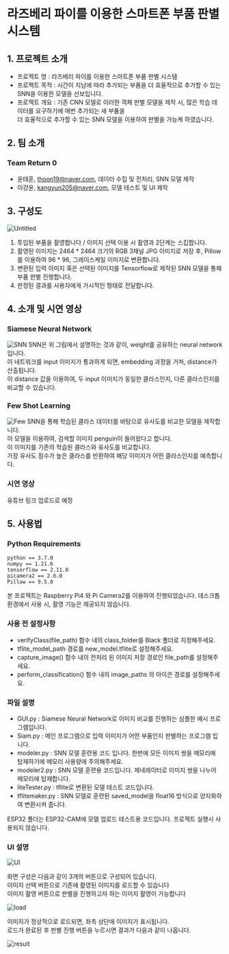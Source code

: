 # 라즈베리 파이를 이용한 스마트폰 부품 판별 시스템

## 1. 프로젝트 소개
- 프로젝트 명 : 라즈베리 파이를 이용한 스마트폰 부품 판별 시스템
- 프로젝트 목적 : 시간이 지남에 따라 추가되는 부품을 더 효율적으로 추가할 수 있는 SNN을 이용한 모델을 선보입니다. 
- 프로젝트 개요 : 기존 CNN 모델로 이러한 객체 판별 모델을 제작 시, 많은 학습 데이터를 요구하기에 매번 추가되는 새 부품을 <br/>더 효율적으로 추가할 수 있는 SNN 모델을 이용하여 판별을 가능케 하였습니다. 
## 2. 팀 소개
### Team Return 0
- 윤태훈, thoon19@naver.com, 데이터 수집 및 전처리, SNN 모델 제작
- 이걍윤, kangyun205@naver.com, 모델 테스트 및 UI 제작

## 3. 구성도
![Untitled](/assets/flow.png)  

1. 투입된 부품을 촬영합니다 / 이미지 선택 이용 시 촬영과 2단계는 스킵합니다.
2. 촬영된 이미지는 2464 * 2464 크기의 RGB 3채널 JPG 이미지로 저장 후, Pillow를 이용하여 96 * 96, 그레이스케일 이미지로 변환합니다.
3. 변환된 입력 이미지 혹은 선택된 이미지를 Tensorflow로 제작된 SNN 모델을 통해 부품 판별 진행합니다.
4. 판정된 결과를 사용자에게 가시적인 형태로 전달합니다.


## 4. 소개 및 시연 영상
### Siamese Neural Network
![SNN](/assets/SNN.png)
SNN은 위 그림에서 설명하는 것과 같이, weight를 공유하는 neural network입니다.<br/>
이 네트워크를 input 이미지가 통과하게 되면, embedding 과정을 거쳐, distance가 산출됩니다.<br/>
이 distance 값을 이용하여, 두 input 이미지가 동일한 클라스인지, 다른 클라스인지를 비교할 수 있습니다.<br/>

### Few Shot Learning
![Few](/assets/fewshot-Kor.png)
SNN을 통해 학습된 클라스 데이터를 바탕으로 유사도를 비교한 모델을 제작합니다.<br/>
이 모델을 이용하여, 검색할 이미지 penguin이 들어왔다고 합니다.<br/>
이 이미지를 기존의 학습된 클라스와 유사도를 비교합니다.<br/>
가장 유사도 점수가 높은 클라스를 반환하여 해당 이미지가 어떤 클라스인지를 예측합니다.<br/>

### 시연 영상
유튜브 링크 업로드로 예정

## 5. 사용법
### Python Requirements
```
python == 3.7.0
numpy == 1.21.6
tensorflow == 2.11.0
picamera2 == 2.6.0
Pillow == 9.5.0
```
본 프로젝트는 Raspberry Pi4 와 Pi Camera2를 이용하여 진행되었습니다.
데스크톱 환경에서 사용 시, 촬영 기능은 제공되지 않습니다.

### 사용 전 설정사항

- verifyClass(file_path) 함수 내의 class_folder를 Black 폴더로 지정해주세요.
- tflite_model_path 경로를 new_model.tflite로 설정해주세요.
- capture_image() 함수 내의 전처리 된 이미지 저장 경로인 file_path를 설정해주세요.
- perform_classification() 함수 내의 image_paths 의 아이콘 경로를 설정해주세요.

### 파일 설명
- GUI.py : Siamese Neural Network로 이미지 비교를 진행하는 심플한 예시 프로그램입니다.
- Siam.py : 메인 프로그램으로 입력 이미지가 어떤 부품인지 판별하는 프로그램 입니다.
- modeler.py : SNN 모델 훈련용 코드 입니다. 한번에 모든 이미지 쌍을 메모리에 탑재하기에 메모리 사용량에 주의해주세요.
- modeler2.py : SNN 모델 훈련용 코드입니다. 제네레이터로 이미지 쌍을 나누어 메모리에 탑재합니다.
- liteTester.py : tflite로 변환된 모델 테스트 코드입니다.
- tflitemaker.py : SNN 모델로 훈련된 saved_model을 float16 방식으로 양자화하여 변환시켜 줍니다.

ESP32 폴더는 ESP32-CAM에 모델 업로드 테스트용 코드입니다. 프로젝트 실행시 사용되지 않습니다. 

### UI 설명

![UI](/assets/UI.png)  

화면 구성은 다음과 같이 3개의 버튼으로 구성되어 있습니다. <br/>
이미지 선택 버튼으로 기존에 촬영된 이미지를 로드할 수 있습니다 <br/>
이미지 촬영 버튼으로 판별을 진행하고자 하는 이미지 촬영이 가능합니다

![load](/assets/load.png)

이미지가 정상적으로 로드되면, 좌측 상단에 이미지가 표시됩니다. <br/>
로드가 완료된 후 판별 진행 버튼을 누르시면 결과가 다음과 같이 나옵니다.

![result](/assets/result.png)

